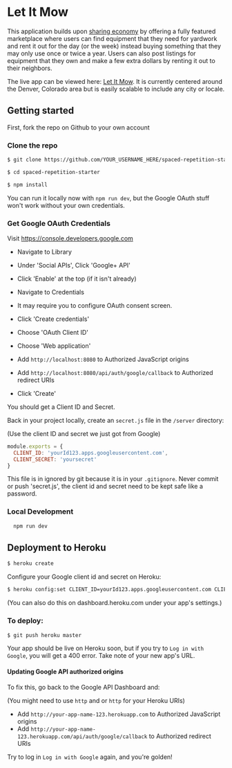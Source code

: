 # Let It Mow
This application builds upon [sharing economy](http://people.uta.fi/~kljuham/2015-hamari_at_al-the_sharing_economy.pdf)  by offering a fully featured marketplace where users can find equipment that they need for yardwork and rent it out for the day (or the week) instead buying something that they may only use once or twice a year. Users can also post listings for equipment that they own and make a few extra dollars by renting it out to their neighbors.

The live app can be viewed here: [Let It Mow](http://let-it-mow.herokuapp.com/). It is currently centered around the Denver, Colorado area but is easily scalable to include any city or locale. 



## Getting started

First, fork the repo on Github to your own account

### Clone the repo

```sh
$ git clone https://github.com/YOUR_USERNAME_HERE/spaced-repetition-starter
```

```sh
$ cd spaced-repetition-starter
```

```sh
$ npm install
```

You can run it locally now with `npm run dev`, but the Google OAuth stuff won't work without your own credentials.

### Get Google OAuth Credentials

Visit https://console.developers.google.com

* Navigate to Library
* Under 'Social APIs', Click 'Google+ API'
* Click 'Enable' at the top (if it isn't already)


* Navigate to Credentials
* It may require you to configure OAuth consent screen.
* Click 'Create credentials'
* Choose 'OAuth Client ID'
* Choose 'Web application'
* Add `http://localhost:8080` to Authorized JavaScript origins
* Add `http://localhost:8080/api/auth/google/callback` to Authorized redirect URIs
* Click 'Create'

You should get a Client ID and Secret.

Back in your project locally, create an `secret.js` file in the `/server` directory:

(Use the client ID and secret we just got from Google)

```js
module.exports = {
  CLIENT_ID: 'yourId123.apps.googleusercontent.com',
  CLIENT_SECRET: 'yoursecret'
}
```

This file is in ignored by git because it is in your `.gitignore`. Never commit or push 'secret.js', the client id and secret need to be kept safe like a password.

### Local Development

```sh
  npm run dev
```

## Deployment to Heroku

```sh
$ heroku create
```

Configure your Google client id and secret on Heroku:

```sh
$ heroku config:set CLIENT_ID=yourId123.apps.googleusercontent.com CLIENT_SECRET=yoursecret
```

(You can also do this on dashboard.heroku.com under your app's settings.)

### To deploy:

```sh
$ git push heroku master
```

Your app should be live on Heroku soon, but if you try to `Log in with Google`, you will get a 400 error. Take note of your new app's URL.


#### Updating Google API authorized origins


To fix this, go back to the Google API Dashboard and:

(You might need to use `http` and or `http` for your Heroku URIs)

- Add `http://your-app-name-123.herokuapp.com` to Authorized JavaScript origins
- Add `http://your-app-name-123.herokuapp.com/api/auth/google/callback` to Authorized redirect URIs

Try to log in  `Log in with Google` again, and you're golden!
